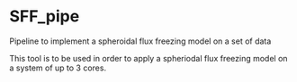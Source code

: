 # SFF_pipe
Pipeline to implement a spheroidal flux freezing model on a set of data

This tool is to be used in order to apply a spheriodal flux freezing model on a system of up to 3 cores. 

